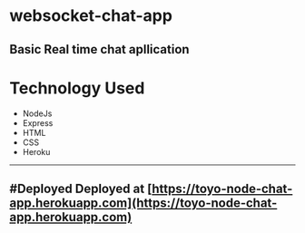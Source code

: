 # websocket-chat-app

Basic Real time chat apllication
---

# Technology Used

* NodeJs
* Express
* HTML
* CSS
* Heroku
---

#Deployed
Deployed at [https://toyo-node-chat-app.herokuapp.com](https://toyo-node-chat-app.herokuapp.com)
--
